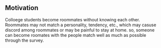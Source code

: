 ## Motivation

Colloege students become roommates without knowing each other.
Roommates may not match a personality, tendency, etc., which may casuse discord among roommates or may be painful to stay at home.
so, someone can become roomates with the people match well as much as possible through the survey.
